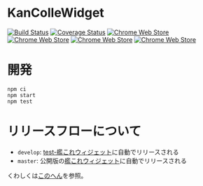 # KanColleWidget

[![Build Status](https://travis-ci.org/otiai10/kanColleWidget.svg?branch=v2%2Fmaster)](https://travis-ci.org/otiai10/kanColleWidget)
[![Coverage Status](https://coveralls.io/repos/github/otiai10/kanColleWidget/badge.svg?branch=master)](https://coveralls.io/github/otiai10/kanColleWidget?branch=master)
[![Chrome Web Store](https://img.shields.io/chrome-web-store/v/iachoklpnnjfgmldgelflgifhdaebnol.svg)](https://chrome.google.com/webstore/detail/%E8%89%A6%E3%81%93%E3%82%8C%E3%82%A6%E3%82%A3%E3%82%B8%E3%82%A7%E3%83%83%E3%83%88/iachoklpnnjfgmldgelflgifhdaebnol?hl=ja)
[![Chrome Web Store](https://img.shields.io/chrome-web-store/users/iachoklpnnjfgmldgelflgifhdaebnol.svg)](https://chrome.google.com/webstore/detail/%E8%89%A6%E3%81%93%E3%82%8C%E3%82%A6%E3%82%A3%E3%82%B8%E3%82%A7%E3%83%83%E3%83%88/iachoklpnnjfgmldgelflgifhdaebnol?hl=ja)
[![Chrome Web Store](https://img.shields.io/chrome-web-store/stars/iachoklpnnjfgmldgelflgifhdaebnol.svg)](https://chrome.google.com/webstore/detail/%E8%89%A6%E3%81%93%E3%82%8C%E3%82%A6%E3%82%A3%E3%82%B8%E3%82%A7%E3%83%83%E3%83%88/iachoklpnnjfgmldgelflgifhdaebnol?hl=ja)
[![Chrome Web Store](https://img.shields.io/chrome-web-store/rating-count/iachoklpnnjfgmldgelflgifhdaebnol.svg)](https://chrome.google.com/webstore/detail/%E8%89%A6%E3%81%93%E3%82%8C%E3%82%A6%E3%82%A3%E3%82%B8%E3%82%A7%E3%83%83%E3%83%88/iachoklpnnjfgmldgelflgifhdaebnol?hl=ja)

# 開発

```
npm ci
npm start
npm test
```

# リリースフローについて

- `develop`: [test-艦これウィジェット](https://chrome.google.com/webstore/detail/test-%E8%89%A6%E3%81%93%E3%82%8C%E3%82%A6%E3%82%A3%E3%82%B8%E3%82%A7%E3%83%83%E3%83%88/egkgleinehaapbpijnlpbllfeejjpceb)に自動でリリースされる
- `master`: 公開版の[艦これウィジェット](https://chrome.google.com/webstore/detail/%E8%89%A6%E3%81%93%E3%82%8C%E3%82%A6%E3%82%A3%E3%82%B8%E3%82%A7%E3%83%83%E3%83%88/iachoklpnnjfgmldgelflgifhdaebnol)に自動でリリースされる

くわしくは[このへん](https://github.com/otiai10/kanColleWidget/blob/master/scripts/should_deploy.sh)を参照。
